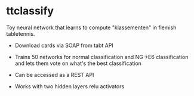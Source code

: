 # ttclassify
Toy neural network that learns to compute "klassementen" in flemish tabletennis. 

 - Download cards via SOAP from tabt API
 - Trains 50 networks for normal classification and NG->E6 classification and lets them vote on what's the best classification
 - Can be accessed as a REST API
 
 - Works with two hidden layers relu activators



